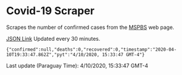 # Covid-19 Scraper

Scrapes the number of confirmed cases from the [MSPBS](https://www.mspbs.gov.py/covid-19.php) web page.

[JSON Link](https://jmayalag.github.io/covid19-scrape/cases.json)
Updated every 30 minutes.
```
{"confirmed":null,"deaths":0,"recovered":0,"timestamp":"2020-04-10T19:33:47.862Z","pyt":"4/10/2020, 15:33:47 GMT-4"}
```
Last update (Paraguay Time): 4/10/2020, 15:33:47 GMT-4